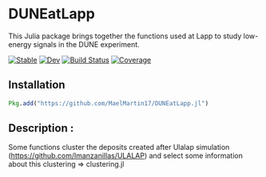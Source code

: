 # DUNEatLapp

This Julia package brings together the functions used at Lapp to study low-energy signals in the DUNE experiment.

[![Stable](https://img.shields.io/badge/docs-stable-blue.svg)](https://MaelMartin17.github.io/DUNEatLapp.jl/stable/)
[![Dev](https://img.shields.io/badge/docs-dev-blue.svg)](https://MaelMartin17.github.io/DUNEatLapp.jl/dev/)
[![Build Status](https://github.com/MaelMartin17/DUNEatLapp.jl/actions/workflows/CI.yml/badge.svg?branch=main)](https://github.com/MaelMartin17/DUNEatLapp.jl/actions/workflows/CI.yml?query=branch%3Amain)
[![Coverage](https://codecov.io/gh/MaelMartin17/DUNEatLapp.jl/branch/main/graph/badge.svg)](https://codecov.io/gh/MaelMartin17/DUNEatLapp.jl)

## Installation

```julia
Pkg.add("https://github.com/MaelMartin17/DUNEatLapp.jl")
```
## Description : 

Some functions cluster the deposits created after Ulalap simulation (https://github.com/lmanzanillas/ULALAP) and select some information about this clustering => clustering.jl



